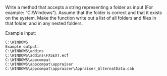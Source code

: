 Write a method that accepts a string representing a folder as input (For example: “C:\Windows”). Assume that the folder is correct and that it exists on the system. Make the function write out a list of all folders and files in that folder, and in any nested folders.

Example input:

    C:\WINDOWS
    Example output:
    C:\WINDOWS\addins
    C:\WINDOWS\addins\FXSEXT.ecf
    C:\WINDOWS\appcompat
    C:\WINDOWS\appcompat\appraiser
    C:\WINDOWS\appcompat\appraiser\Appraiser_AlternatData.cab
